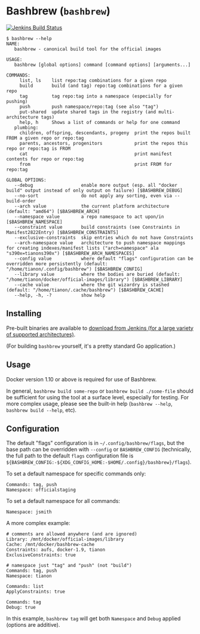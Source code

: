 # Bashbrew (`bashbrew`)

[![Jenkins Build Status](https://doi-janky.infosiftr.net/job/bashbrew/badge/icon)](https://doi-janky.infosiftr.net/job/bashbrew/)

```console
$ bashbrew --help
NAME:
   bashbrew - canonical build tool for the official images

USAGE:
   bashbrew [global options] command [command options] [arguments...]

COMMANDS:
     list, ls    list repo:tag combinations for a given repo
     build       build (and tag) repo:tag combinations for a given repo
     tag         tag repo:tag into a namespace (especially for pushing)
     push        push namespace/repo:tag (see also "tag")
     put-shared  update shared tags in the registry (and multi-architecture tags)
     help, h     Shows a list of commands or help for one command
   plumbing:
     children, offspring, descendants, progeny  print the repos built FROM a given repo or repo:tag
     parents, ancestors, progenitors            print the repos this repo or repo:tag is FROM
     cat                                        print manifest contents for repo or repo:tag
     from                                       print FROM for repo:tag

GLOBAL OPTIONS:
   --debug                  enable more output (esp. all "docker build" output instead of only output on failure) [$BASHBREW_DEBUG]
   --no-sort                do not apply any sorting, even via --build-order
   --arch value             the current platform architecture (default: "amd64") [$BASHBREW_ARCH]
   --namespace value        a repo namespace to act upon/in [$BASHBREW_NAMESPACE]
   --constraint value       build constraints (see Constraints in Manifest2822Entry) [$BASHBREW_CONSTRAINTS]
   --exclusive-constraints  skip entries which do not have Constraints
   --arch-namespace value   architecture to push namespace mappings for creating indexes/manifest lists ("arch=namespace" ala "s390x=tianons390x") [$BASHBREW_ARCH_NAMESPACES]
   --config value           where default "flags" configuration can be overridden more persistently (default: "/home/tianon/.config/bashbrew") [$BASHBREW_CONFIG]
   --library value          where the bodies are buried (default: "/home/tianon/docker/official-images/library") [$BASHBREW_LIBRARY]
   --cache value            where the git wizardry is stashed (default: "/home/tianon/.cache/bashbrew") [$BASHBREW_CACHE]
   --help, -h, -?           show help
```

## Installing

Pre-built binaries are available to [download from Jenkins (for a large variety of supported architectures)](https://doi-janky.infosiftr.net/job/bashbrew/lastSuccessfulBuild/artifact/bin/).

(For building `bashbrew` yourself, it's a pretty standard Go application.)

## Usage

Docker version 1.10 or above is required for use of Bashbrew.

In general, `bashbrew build some-repo` or `bashbrew build ./some-file` should be sufficient for using the tool at a surface level, especially for testing. For more complex usage, please see the built-in help (`bashbrew --help`, `bashbrew build --help`, etc).

## Configuration

The default "flags" configuration is in `~/.config/bashbrew/flags`, but the base path can be overridden with `--config` or `BASHBREW_CONFIG` (technically, the full path to the default `flags` configuration file is `${BASHBREW_CONFIG:-${XDG_CONFIG_HOME:-$HOME/.config}/bashbrew}/flags`).

To set a default namespace for specific commands only:

```
Commands: tag, push
Namespace: officialstaging
```

To set a default namespace for all commands:

```
Namespace: jsmith
```

A more complex example:

```
# comments are allowed anywhere (and are ignored)
Library: /mnt/docker/official-images/library
Cache: /mnt/docker/bashbrew-cache
Constraints: aufs, docker-1.9, tianon
ExclusiveConstraints: true

# namespace just "tag" and "push" (not "build")
Commands: tag, push
Namespace: tianon

Commands: list
ApplyConstraints: true

Commands: tag
Debug: true
```

In this example, `bashbrew tag` will get both `Namespace` and `Debug` applied (options are additive).
